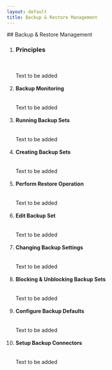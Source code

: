 ```yaml
---
layout: default
title: Backup & Restore Management
---
```

<div id="backup1"></div>
## Backup & Restore Management

<ol> 
  <li><h3>Principles </h3></li> 
<br>
<br>
Text to be added
<br>
<br>
<div id="backup2"></div>
<li><b>Backup Monitoring</b></li>
<br>
<br>
Text to be added
<br>
<br>
<div id="backup3"></div>
<li><b>Running Backup Sets</b></li>
<br>
<br>
Text to be added
<br>
<br>
<div id="backup4"></div>
<li><b>Creating Backup Sets</b></li>
<br>
<br>
Text to be added
<br>
<br>
<div id="backup5"></div>
<li><b>Perform Restore Operation</b></li>
<br>
<br>
Text to be added
<br>
<br>
<div id="backup6"></div>
<li><b>Edit Backup Set</b></li>
<br>
<br>
Text to be added
<br>
<br>
<div id="backup7"></div>
<li><b>Changing Backup Settings</b></li>
<br>
<br>
Text to be added
<br>
<br>
<div id="backup8"></div>
<li><b>Blocking & Unblocking Backup Sets</b></li>
<br>
<br>
Text to be added
<br>
<br>
<div id="backup9"></div>
<li><b>Configure Backup Defaults</b></li>
<br>
<br>
Text to be added
<br>
<br>
<div id="backup10"></div>
<li><b>Setup Backup Connectors</b></li>
<br>
<br>
Text to be added
<br>
<br>


